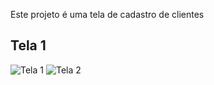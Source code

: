 Este projeto é uma tela de cadastro de clientes 


## Tela 1

![Tela 1](../assets/tela1.jpeg)
![Tela 2](/assets/tela2.jpeg)